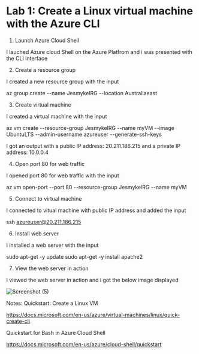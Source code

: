 # Lab 1: Create a Linux virtual machine with the Azure CLI

1. Launch Azure Cloud Shell

I lauched Azure cloud Shell on the Azure Platfrom and i was presented with the CLI interface

2. Create a resource group

I created a new resource group with the input

az group create --name JesmykelRG --location Australiaeast

3. Create virtual machine

I created a virtual machine with the input

az vm create --resource-group JesmykelRG --name myVM --image UbuntuLTS --admin-username azureuser --generate-ssh-keys 

I got an output with a public IP address: 20.211.186.215 and a private IP address: 10.0.0.4

4. Open port 80 for web traffic

I opened port 80 for web traffic with the input

az vm open-port --port 80 --resource-group JesmykelRG --name myVM

5. Connect to virtual machine

I connected to vitual machine with public IP address and added the input

ssh azureuser@20.211.186.215

6. Install web server

I installed a web server with the input

sudo apt-get -y update
sudo apt-get -y install apache2

7. View the web server in action

I viewed the web server in action and i got the below image displayed

![Screenshot (5)](https://user-images.githubusercontent.com/103521655/167899034-9e780478-ef24-4e7b-b749-c148c57b20b1.png)





Notes:
Quickstart: Create a Linux VM

https://docs.microsoft.com/en-us/azure/virtual-machines/linux/quick-create-cli

Quickstart for Bash in Azure Cloud Shell

https://docs.microsoft.com/en-us/azure/cloud-shell/quickstart
